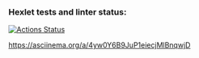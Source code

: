 ### Hexlet tests and linter status:
[![Actions Status](https://github.com/key4c/python-project-lvl1/workflows/hexlet-check/badge.svg)](https://github.com/key4c/python-project-lvl1/actions)

https://asciinema.org/a/4yw0Y6B9JuP1eiecjMlBnqwjD

